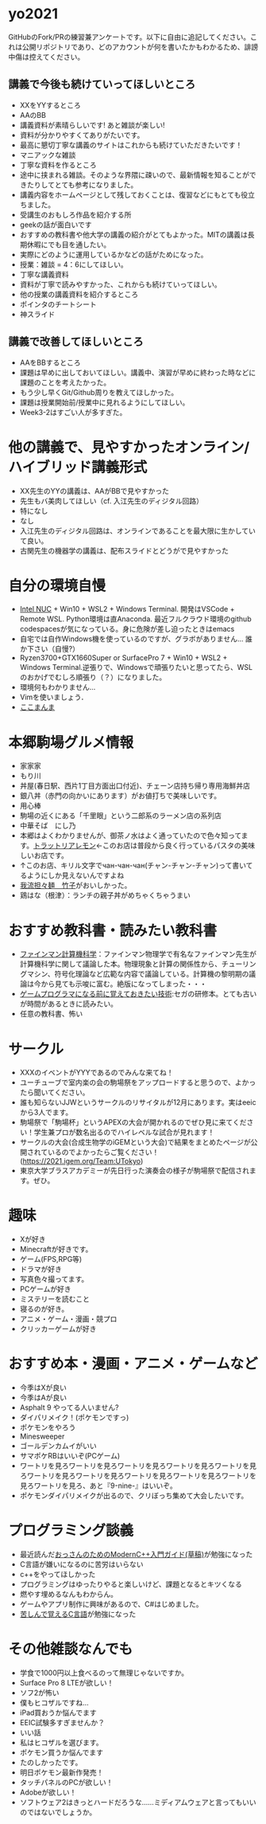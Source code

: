 # yo2021

GitHubのFork/PRの練習兼アンケートです。以下に自由に追記してください。これは公開リポジトリであり、どのアカウントが何を書いたかもわかるため、誹謗中傷は控えてください。




## 講義で今後も続けていってほしいところ
- XXをYYするところ
- AAのBB
- 講義資料が素晴らしいです! あと雑談が楽しい!
- 資料が分かりやすくてありがたいです。
- 最高に懇切丁寧な講義のサイトはこれからも続けていただきたいです！
- マニアックな雑談
- 丁寧な資料を作るところ
- 途中に挟まれる雑談。そのような界隈に疎いので、最新情報を知ることができたりしてとても参考になりました。
- 講義内容をホームページとして残しておくことは、復習などにもとても役立ちました。
- 受講生のおもしろ作品を紹介する所
- geekの話が面白いです
- おすすめの教科書や他大学の講義の紹介がとてもよかった。MITの講義は長期休暇にでも目を通したい。
- 実際にどのように運用しているかなどの話がためになった。
- 授業：雑談 = 4：6にしてほしい。
- 丁寧な講義資料
- 資料が丁寧で読みやすかった、これからも続けていってほしい。
- 他の授業の講義資料を紹介するところ
- ポインタのチートシート
- 神スライド


## 講義で改善してほしいところ
- AAをBBするところ
- 課題は早めに出しておいてほしい。講義中、演習が早めに終わった時などに課題のことを考えたかった。
- もう少し早くGit/Github周りを教えてほしかった。
- 課題は授業開始前/授業中に見れるようにしてほしい。
- Week3-2はすごい人が多すぎた。

# 他の講義で、見やすかったオンライン/ハイブリッド講義形式
- XX先生のYYの講義は、AAがBBで見やすかった
- 先生もバ美肉してほしい（cf. 入江先生のディジタル回路）
- 特になし
- なし
- 入江先生のディジタル回路は、オンラインであることを最大限に生かしていて良い。
- 古関先生の機器学の講義は、配布スライドとどうがで見やすかった



# 自分の環境自慢
- [Intel NUC](https://www.intel.co.jp/content/www/jp/ja/products/details/nuc.html) + Win10 + WSL2 + Windows Terminal. 開発はVSCode + Remote WSL. Python環境は直Anaconda. 最近フルクラウド環境のgithub codespacesが気になっている。身に危険が差し迫ったときはemacs
- 自宅では自作Windows機を使っているのですが、グラボがありません... 誰か下さい（自慢?）
- Ryzen3700+GTX1660Super or SurfacePro 7 + Win10 + WSL2 + Windows Terminal.逆張りで、Windowsで頑張りたいと思ってたら、WSLのおかげでむしろ順張り（？）になりました。
- 環境何もわかりません...
- Vimを使いましょう．
- [ここまんま](https://ntk-ta01.hatenablog.com/entry/2020/09/09/181155)


# 本郷駒場グルメ情報
- 家家家
- もり川
- 丼屋(春日駅、西片1丁目方面出口付近)、チェーン店持ち帰り専用海鮮丼店
- 銀八丼（赤門の向かいにあります）がお値打ちで美味しいです。
- 用心棒
- 駒場の近くにある「千里眼」という二郎系のラーメン店の系列店
- 中華そば　にし乃
- 本郷はよくわかりませんが、御茶ノ水はよく通っていたので色々知ってます。[トラットリアレモン](https://trattorialemon.jp)←このお店は普段から良く行っているパスタの美味しいお店です。
- ↑このお店、キリル文字でчан-чан-чан(チャン-チャン-チャン)って書いてるようにしか見えないんですよね
- [我流担々麺　竹子](https://tabelog.com/tokyo/A1310/A131004/13015463/)がおいしかった。
- 鶏はな（根津）：ランチの親子丼がめちゃくちゃうまい




# おすすめ教科書・読みたい教科書
- [ファインマン計算機科学](https://www.amazon.co.jp/%E3%83%95%E3%82%A1%E3%82%A4%E3%83%B3%E3%83%9E%E3%83%B3%E8%A8%88%E7%AE%97%E6%A9%9F%E7%A7%91%E5%AD%A6-%E5%8E%9F-%E5%BA%B7%E5%A4%AB/dp/4000059416)：ファインマン物理学で有名なファインマン先生が計算機科学に関して議論した本。物理現象と計算の関係性から、チューリングマシン、符号化理論など広範な内容で議論している。計算機の黎明期の議論は今から見ても示唆に富む。絶版になってしまった・・・
- [ゲームプログラマになる前に覚えておきたい技術](https://www.amazon.co.jp/%E3%82%B2%E3%83%BC%E3%83%A0%E3%83%97%E3%83%AD%E3%82%B0%E3%83%A9%E3%83%9E%E3%81%AB%E3%81%AA%E3%82%8B%E5%89%8D%E3%81%AB%E8%A6%9A%E3%81%88%E3%81%A6%E3%81%8A%E3%81%8D%E3%81%9F%E3%81%84%E6%8A%80%E8%A1%93-%E5%B9%B3%E5%B1%B1-%E5%B0%9A/dp/4798021180):セガの研修本。とても古いが時間があるときに読みたい。
- 任意の教科書、怖い



# サークル
- XXXのイベントがYYYであるのでみんな来てね！
- ユーチューブで室内楽の会の駒場祭をアップロードすると思うので、よかったら聞いてください。
- 誰も知らないJJWというサークルのリサイタルが12月にあります。実はeeicから3人でます。
- 駒場祭で「駒場杯」というAPEXの大会が開かれるのでぜひ見に来てください！学生兼プロが数名出るのでハイレベルな試合が見れます！
- サークルの大会(合成生物学のiGEMという大会)で結果をまとめたページが公開されているのでよかったらご覧ください！(https://2021.igem.org/Team:UTokyo)
- 東京大学ブラスアカデミーが先日行った演奏会の様子が駒場祭で配信されます。ぜひ。



# 趣味
- Xが好き
- Minecraftが好きです。
- ゲーム(FPS,RPG等)
- ドラマが好き
- 写真色々撮ってます。
- PCゲームが好き
- ミステリーを読むこと
- 寝るのが好き。
- アニメ・ゲーム・漫画・競プロ
- クリッカーゲームが好き



# おすすめ本・漫画・アニメ・ゲームなど
- 今季はXが良い
- 今季はAが良い
- Asphalt 9 やってる人いません?
- ダイパリメイク！(ポケモンですっ)
- ポケモンをやろう
- Minesweeper
- ゴールデンカムイがいい
- サマポケRBはいいぞ(PCゲーム)
- ワートリを見ろワートリを見ろワートリを見ろワートリを見ろワートリを見ろワートリを見ろワートリを見ろワートリを見ろワートリを見ろワートリを見ろワートリを見ろ、あと『9-nine-』はいいぞ。
- ポケモンダイパリメイクが出るので、クリぼっち集めて大会したいです。

# プログラミング談義
- 最近読んだ[おっさんのためのModernC++入門ガイド(草稿)](https://dec9ue.hatenablog.com/entry/2021/03/13/124818)が勉強になった
- C言語が嫌いになるのに苦労はいらない
- c++をやってほしかった
- プログラミングはゆったりやると楽しいけど、課題となるとキツくなる
- 燃やす埋めるなんもわからん。
- ゲームやアプリ制作に興味があるので、C#はじめました。
- [苦しんで覚えるC言語](https://9cguide.appspot.com/)が勉強になった



# その他雑談なんでも
- 学食で1000円以上食べるのって無理じゃないですか。
- Surface Pro 8 LTEが欲しい！
- ソフ2が怖い
- 僕もヒコザルですね...
- iPad買おうか悩んでます
- EEIC試験多すぎませんか？
- いい話
- 私はヒコザルを選びます。
- ポケモン買うか悩んでます
- たのしかったです。
- 明日ポケモン最新作発売！
- タッチパネルのPCが欲しい！
- Adobeが欲しい！
- ソフトウェア2はきっとハードだろうな……ミディアムウェアと言ってもいいのではないでしょうか。
